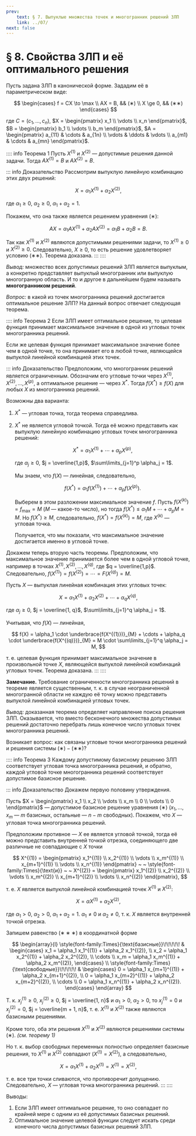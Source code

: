```yaml
---
prev:
    text: § 7. Выпуклые множества точек и многогранник решений ЗЛП
    link: ../07/
next: false
---
```


# § 8. Свойства ЗЛП и её оптимального решения

Пусть задана ЗЛП в канонической форме. Зададим её в параметрическом виде:

$$
\begin{cases}
f = CX \to \max \\
AX = B, && (∗) \\
X \ge 0, && (∗∗)
\end{cases}
$$

где $C = (c_1, ..., c_n)$, $X = \begin{pmatrix} x_1 \\ \vdots \\ x_n \end{pmatrix}$, $B = \begin{pmatrix} b_1 \\ \vdots \\ b_m \end{pmatrix}$, $A = \begin{pmatrix} a_{11} & \cdots & a_{1n} \\ \vdots & \ddots & \vdots \\ a_{m1} & \cdots & a_{mn} \end{pmatrix}$.

:::: info Теорема 1
Пусть $X^{(1)}$ и $X^{(2)}$ — допустимые решения данной задачи. Тогда $AX^{(1)} = B$ и $AX^{(2)} = B$.

::: info Доказательство
Рассмотрим выпуклую линейную комбинацию этих двух решений:

$$
X = \alpha_1 X^{(1)} + \alpha_2 X^{(2)},
$$

где $\alpha_1 \ge 0$, $\alpha_2 \ge 0$, $\alpha_1 + \alpha_2 = 1$.

Покажем, что она также является решением уравнения $(∗)$:

$$
AX = \alpha_1 A X^{(1)} + \alpha_2 A X^{(2)} = \alpha_1 B + \alpha_2 B = B.
$$

Так как $X^{(1)}$ и $X^{(2)}$ являются допустимыми решениями задачи, то $X^{(1)} \ge 0$ и $X^{(2)} \ge 0$. Следовательно, $X \ge 0$, то есть решение удовлетворяет условию $(∗∗)$. Теорема доказана.
:::
::::

*Вывод:* множество всех допустимых решений ЗЛП является выпуклым, а конкретно представляет выпуклый многогранник или выпуклую многогранную область. И то и другое в дальнейшем будем называть **многогранником решений**.

*Вопрос:* в какой из точек многогранника решений достигается оптимальное решение ЗЛП? На данный вопрос отвечает следующая теорема.

:::: info Теорема 2
Если ЗЛП имеет оптимальное решение, то целевая функция принимает максимальное значение в одной из угловых точек многогранника решений.

Если же целевая функция принимает максимальное значение более чем в одной точке, то она принимает его в любой точке, являющейся выпуклой линейной комбинацией этих точек.

::: info Доказательство
Предположим, что многогранник решений является ограниченным. Обозначим его угловые точки через $X^{(1)}, X^{(2)}, ..., X^{(p)}$, а оптимальное решение — через $X^*$. Тогда $f(X^*) \ge f(X)$ для любых $X$ из многогранника решений.

Возможны два варианта:
1. $X^*$ — угловая точка, тогда теорема справедлива.
2. $X^*$ не является угловой точкой. Тогда её можно представить как выпуклую линейную комбинацию угловых точек многогранника решений:

   $$
   X^* = \alpha_1 X^{(1)} + \cdots + \alpha_p X^{(p)},
   $$

   где $\alpha_j \ge 0$, $j = \overline{1,p}$, $\sum\limits_{j=1}^p \alpha_j = 1$.

   Мы знаем, что $f(X)$ — линейная, следовательно,

   $$
   f(X^*) = \alpha_1 f(X^{(1)}) + \cdots + \alpha_p f(X^{(p)}).
   $$

   Выберем в этом разложении максимальное значение $f$. Пусть $f(X^{(k)}) = f_\max = M$ ($M$ — какое-то число), но тогда $f(X^*) \le \alpha_1 M + \cdots + \alpha_p M = M$. Но $f(X^*) \ge M$, следовательно, $f(X^*) = f(X^{(k)}) = M$, где $X^{(k)}$ — угловая точка.
   
   Получается, что мы показали, что максимальное значение достигается именно в угловой точке.

Докажем теперь вторую часть теоремы. Предположим, что максимальное значение принимается более чем в одной угловой точке, например в точках $X^{(1)}, X^{(2)}, ..., X^{(q)}$, где $q = \overline{1,p}$. Следовательно, $f(X^{(1)}) = f(X^{(2)}) = \cdots = F(X^{(q)}) = M$.

Пусть $X$ — выпуклая линейная комбинация этих угловых точек:

$$
X = \alpha_1 X^{(1)} + \alpha_2 X^{(2)} + \cdots + \alpha_q X^{(q)},
$$

где $\alpha_j \ge 0$, $j = \overline{1, q}$, $\sum\limits_{j=1}^q \alpha_j = 1$.

Учитывая, что $f(X)$ — линейная,

$$
f(X) = \alpha_1 \cdot \underbrace{f(X^{(1)})}_{M} + \cdots + \alpha_q \cdot \underbrace{f(X^{(q)})}_{M} = M \cdot \sum\limits_{j=1}^q \alpha_j = M,
$$

т. е. целевая функция принимает максимальное значение в произвольной точке $X$, являющейся выпуклой линейной комбинаций угловых точек. Теорема доказана.
:::
::::

**Замечание.** Требование ограниченности многогранника решений в теореме является существенным, т. к. в случае неограниченной многогранной области не каждую её точку можно представить выпуклой линейной комбинацией угловых точек.

*Вывод:* доказанная теорема определяет направление поиска решения ЗЛП. Оказывается, что вместо бесконечного множества допустимых решений достаточно перебрать лишь конечное число угловых точек многогранника решений.

Возникает вопрос: как связаны угловые точки многогранника решений и решения системы $(∗)-(∗∗)$?

:::: info Теорема 3
Каждому допустимому базисному решению ЗЛП соответствует угловая точка многогранника решений, и обратно, каждой угловой точке многогранника решений соответствует допустимое базисное решение.

::: info Доказательство
Докажем первую половину утверждения.

Пусть $X = \begin{pmatrix} x_1 \\ x_2 \\ \vdots \\ x_m \\ 0 \\ \vdots \\ 0 \end{pmatrix}$ — допустимое базисное решение уравнения $(∗)$ ($x_1, ..., x_m$ — $m$ базисных, остальные — $n-m$ свободных). Покажем, что $X$ — угловая точка многогранника решений.

Предположим противное — $X$ ее является угловой точкой, тогда её можно представить внутренней точкой отрезка, соединяющего две различные не совпадающие с $X$ точки

$$
X^{(1)} =
\begin{pmatrix}
x_1^{(1)} \\ x_2^{(1)} \\ \vdots \\ x_m^{(1)} \\ x_{m+1}^{(1)} \\ \vdots \\ x_n^{(1)}
\end{pmatrix}
~ ~ \style{font-family:Times}{\text{и}} ~ ~
X^{(2)} =
\begin{pmatrix}
x_1^{(2)} \\ x_2^{(2)} \\ \vdots \\ x_m^{(2)} \\ x_{m+1}^{(2)} \\ \vdots \\ x_n^{(2)}
\end{pmatrix},
$$

т. е. $X$ является выпуклой линейной комбинацией точек $X^{(1)}$ и $X^{(2)}$:

$$
X = \alpha X^{(1)} + \alpha_2 X^{(2)}, \tag{∗∗∗}
$$

где $\alpha_1 > 0$, $\alpha_2 > 0$, $\alpha_1 + \alpha_2 = 1$. $\alpha_1 \ne 0$ и $\alpha_2 \ne 0$, т. к. $X$ является внутренней точкой отрезка.

Запишем равенство $(∗∗∗)$ в координатной форме

$$
\begin{array}{l}
\style{font-family:Times}{\text{базисные}}\!\!\!\!\! & \begin{cases}
x_1 = \alpha_1 x_1^{(1)} + \alpha_2 x_1^{(2)}, \\
x_2 = \alpha_1 x_2^{(1)} + \alpha_2 x_2^{(2)}, \\
\cdots \\
x_m = \alpha_1 x_m^{(1)} + \alpha_2 x_m^{(2)},
\end{cases} \\
\style{font-family:Times}{\text{свободные}}\!\!\!\!\! & \begin{cases}
0 = \alpha_1 x_{m+1}^{(1)} + \alpha_2 x_{m+1}^{(2)}, \\
0 = \alpha_1 x_{m+2}^{(1)} + \alpha_2 x_{m+2}^{(2)}, \\
\cdots \\
0 = \alpha_1 x_n^{(1)} + \alpha_2 x_n^{(2)}.
\end{cases}
\end{array}
$$

Т. к. $x_j^{(1)} \ge 0$, $x_j^{(2)} \ge 0$, $j = \overline{1, n}$ и $\alpha_1 > 0$, $\alpha_2 > 0$, то $x_j^{(1)} = 0$ и $x_j^{(2)} = 0$, $j = \overline{m + 1, n}$, т. е. $X^{(1)}$ и $X^{(2)}$ также являются базисными решениями.

Кроме того, оба эти решения $X^{(1)}$ и $X^{(2)}$ являются решениями системы $(∗)$. *(см. теорему 1)*

Но т. к. выбор свободных переменных полностью определяет базисные решения, то $X^{(1)}$ и $X^{(2)}$ совпадают ($X^{(1)} = X^{(2)}$), а следовательно,

$$
X = \alpha_1 X^{(1)} + \alpha_2 X^{(1)} = X^{(1)} = X^{(2)},
$$

т. е. все три точки сливаются, что противоречит допущению. Следовательно, $X$ — угловая точка многогранника решений.
:::
::::

Выводы:
1. Если ЗЛП имеет оптимальное решение, то оно совпадает по крайней мере с одним из её допустимых базисных решений.
2. Оптимальное значение целевой функции следует искать среди конечного числа допустимых базисных решений ЗЛП.
